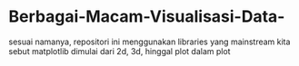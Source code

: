 # Berbagai-Macam-Visualisasi-Data-
sesuai namanya, repositori ini menggunakan libraries yang mainstream kita sebut matplotlib
dimulai dari 2d, 3d, hinggal plot dalam plot
